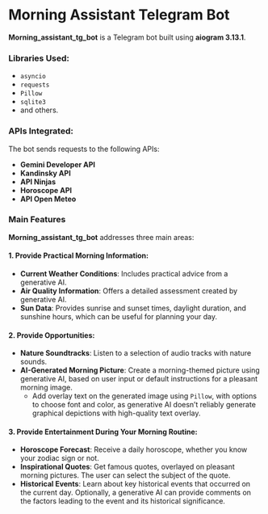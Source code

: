 # Morning Assistant Telegram Bot

**Morning_assistant_tg_bot** is a Telegram bot built using **aiogram 3.13.1**.

### Libraries Used:
- `asyncio`
- `requests`
- `Pillow`
- `sqlite3`
- and others.

### APIs Integrated:
The bot sends requests to the following APIs:
- **Gemini Developer API**
- **Kandinsky API**
- **API Ninjas**
- **Horoscope API**
- **API Open Meteo**

### Main Features

**Morning_assistant_tg_bot** addresses three main areas:

#### 1. Provide Practical Morning Information:
- **Current Weather Conditions**: Includes practical advice from a generative AI.
- **Air Quality Information**: Offers a detailed assessment created by generative AI.
- **Sun Data**: Provides sunrise and sunset times, daylight duration, and sunshine hours, which can be useful for planning your day.

#### 2. Provide Opportunities:
- **Nature Soundtracks**: Listen to a selection of audio tracks with nature sounds.
- **AI-Generated Morning Picture**: Create a morning-themed picture using generative AI, based on user input or default instructions for a pleasant morning image.
  - Add overlay text on the generated image using `Pillow`, with options to choose font and color, as generative AI doesn’t reliably generate graphical depictions with high-quality text overlay.

#### 3. Provide Entertainment During Your Morning Routine:
- **Horoscope Forecast**: Receive a daily horoscope, whether you know your zodiac sign or not.
- **Inspirational Quotes**: Get famous quotes, overlayed on pleasant morning pictures. The user can select the subject of the quote.
- **Historical Events**: Learn about key historical events that occurred on the current day. Optionally, a generative AI can provide comments on the factors leading to the event and its historical significance.
